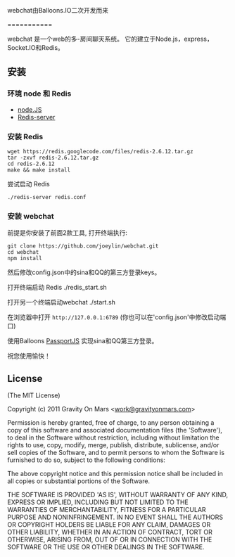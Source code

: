 webchat由Balloons.IO二次开发而来

===========

webchat 是一个web的多-房间聊天系统。
它的建立于Node.js，express，Socket.IO和Redis。

## 安装

### 环境 node 和 Redis

-   [node.JS](http://nodejs.org)
-   [Redis-server](http://redis.io)


### 安装 Redis

    wget https://redis.googlecode.com/files/redis-2.6.12.tar.gz
    tar -zxvf redis-2.6.12.tar.gz
    cd redis-2.6.12
    make && make install

尝试启动 Redis

`./redis-server redis.conf`


### 安装 webchat

前提是你安装了前面2款工具, 打开终端执行:

    git clone https://github.com/joeylin/webchat.git
    cd webchat
    npm install

然后修改config.json中的sina和QQ的第三方登录keys。

打开终端启动 Redis
./redis_start.sh

打开另一个终端启动webchat
./start.sh

在浏览器中打开 `http://127.0.0.1:6789` (你也可以在'config.json'中修改启动端口)

使用Balloons [PassportJS](http://passportjs.org) 实现sina和QQ第三方登录。

祝您使用愉快！


## License

(The MIT License)

Copyright (c) 2011 Gravity On Mars &lt;work@gravityonmars.com&gt;

Permission is hereby granted, free of charge, to any person obtaining
a copy of this software and associated documentation files (the
'Software'), to deal in the Software without restriction, including
without limitation the rights to use, copy, modify, merge, publish,
distribute, sublicense, and/or sell copies of the Software, and to
permit persons to whom the Software is furnished to do so, subject to
the following conditions:

The above copyright notice and this permission notice shall be
included in all copies or substantial portions of the Software.

THE SOFTWARE IS PROVIDED 'AS IS', WITHOUT WARRANTY OF ANY KIND,
EXPRESS OR IMPLIED, INCLUDING BUT NOT LIMITED TO THE WARRANTIES OF
MERCHANTABILITY, FITNESS FOR A PARTICULAR PURPOSE AND NONINFRINGEMENT.
IN NO EVENT SHALL THE AUTHORS OR COPYRIGHT HOLDERS BE LIABLE FOR ANY
CLAIM, DAMAGES OR OTHER LIABILITY, WHETHER IN AN ACTION OF CONTRACT,
TORT OR OTHERWISE, ARISING FROM, OUT OF OR IN CONNECTION WITH THE
SOFTWARE OR THE USE OR OTHER DEALINGS IN THE SOFTWARE.